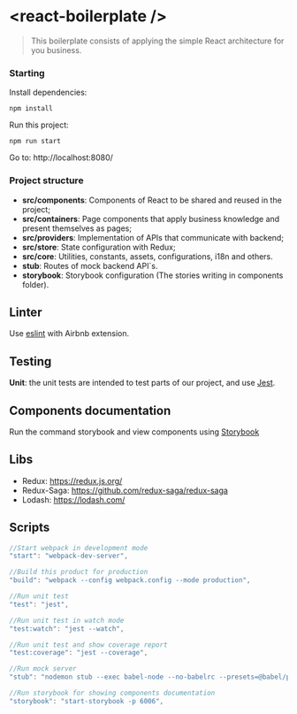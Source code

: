 # <react-boilerplate \/>
> This boilerplate consists of applying the simple React architecture for you business.

  
### Starting

Install dependencies:

```shel
npm install
```

Run this project:

```shel
npm run start
```
Go to: http://localhost:8080/
  

### Project structure

- **src/components**: Components of React to be shared and reused in the project;
- **src/containers**: Page components that apply business knowledge and present themselves as pages;
- **src/providers**: Implementation of APIs that communicate with backend;
- **src/store**: State configuration with Redux;
- **src/core**: Utilities, constants, assets, configurations, i18n and others.
- **stub**: Routes of mock backend API`s.
- **storybook**: Storybook configuration (The stories writing in components folder).


## Linter

Use [eslint](https://eslint.org/) with Airbnb extension.

  

## Testing

**Unit**: the unit tests are intended to test parts of our project, and use [Jest](https://jestjs.io/).

  

## Components documentation

Run the command storybook and view components using [Storybook](https://github.com/storybooks/storybook/)

  

## Libs

- Redux: https://redux.js.org/
- Redux-Saga: https://github.com/redux-saga/redux-saga
- Lodash: https://lodash.com/

  
## Scripts

```javascript
//Start webpack in development mode
"start": "webpack-dev-server",

//Build this product for production
"build": "webpack --config webpack.config --mode production",

//Run unit test
"test": "jest",

//Run unit test in watch mode
"test:watch": "jest --watch",

//Run unit test and show coverage report
"test:coverage": "jest --coverage",

//Run mock server
"stub": "nodemon stub --exec babel-node --no-babelrc --presets=@babel/preset-env",

//Run storybook for showing components documentation
"storybook": "start-storybook -p 6006",
```
